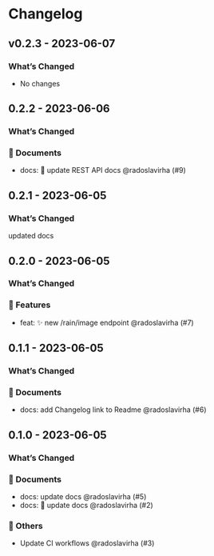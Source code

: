 # Changelog

## v0.2.3 - 2023-06-07

### What’s Changed

- No changes

## 0.2.2 - 2023-06-06

### What’s Changed

### 📃 Documents

- docs: :memo: update REST API docs @radoslavirha (#9)

## 0.2.1 - 2023-06-05

### What’s Changed

updated docs

## 0.2.0 - 2023-06-05

### What’s Changed

### 🚀 Features

- feat: :sparkles: new /rain/image endpoint @radoslavirha (#7)

## 0.1.1 - 2023-06-05

### What’s Changed

### 📃 Documents

- docs: add Changelog link to Readme @radoslavirha (#6)

## 0.1.0 - 2023-06-05

### What’s Changed

### 📃 Documents

- docs: update docs @radoslavirha (#5)
- docs: :memo: update docs @radoslavirha (#2)

### 🔬 Others

- Update CI workflows @radoslavirha (#3)
